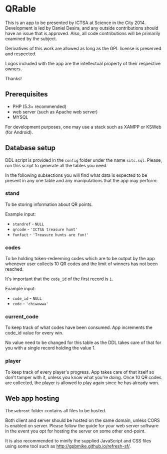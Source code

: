 QRable
======

This is an app to be presented by ICTSA at Science in the City 2014. 
Development is led by Daniel Desira, and any outside contributions should 
have an issue that is approved. Also, all code contributions will be 
primarily examined by the subject.

Derivatives of this work are allowed as long as the GPL license is preserved 
and respected.

Logos included with the app are the intellectual property of their respective owners.

Thanks!

## Prerequisites

* PHP (5.3+ recommended)
* web server (such as Apache web server)
* MYSQL

For development purposes, one may use a stack such as XAMPP or KSWeb (for Android).

## Database setup

DDL script is provided in the `` config `` folder under the name `` sitc.sql ``. 
Please, run this script to generate all the tables you need.

In the following subsections you will find what data is expected to be present 
in any one table and any manipulations that the app may perform:

### stand

To be storing information about QR points.

Example input:

* `` standref `` - `` NULL ``
* `` qrcode `` - `` 'ICTSA treasure hunt' ``
* `` funfact `` - `` 'Treasure hunts are fun!' ``

### codes

To be holding token-redeeming codes which are to be output by the app whenever 
user collects 10 QR codes and the limit of winners has not been reached.

It's important that the `` code_id `` of the first record is `` 1 ``.

Example input:

* `` code_id `` - `` NULL ``
* `` code `` - `` 'chiwawwa' ``

### current_code

To keep track of what codes have been consumed. App increments the code_id value 
for every win.

No value need to be changed for this table as the DDL takes care of that for you 
with a single record holding the value 1.

### player

To keep track of every player's progress. App takes care of that itself so don't 
tamper with it, unless you know what you're doing. Once 10 QR codes are collected, 
the player is allowed to play again since he has already won.

## Web app hosting

The `` webroot `` folder contains all files to be hosted.

Both client and server should be hosted on the same domain, unless CORS is enabled 
on server. Please follow the guide for your web server software in the event you 
opt for hosting the server on some other end-point.

It is also recommended to minify the supplied JavaScript and CSS files using some 
tool such as http://gpbmike.github.io/refresh-sf/.
